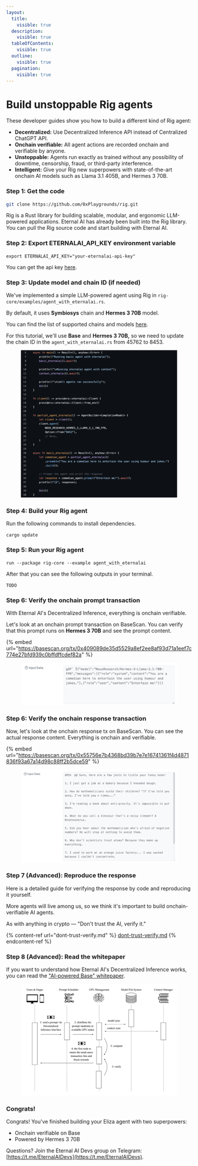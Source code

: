 ```yaml
---
layout:
  title:
    visible: true
  description:
    visible: true
  tableOfContents:
    visible: true
  outline:
    visible: true
  pagination:
    visible: true
---
```


# Build unstoppable Rig agents

These developer guides show you how to build a different kind of Rig agent:

* **Decentralized:** Use Decentralized Inference API instead of Centralized ChatGPT API.
* **Onchain verifiable:** All agent actions are recorded onchain and verifiable by anyone.
* **Unstoppable:** Agents run exactly as trained without any possibility of downtime, censorship, fraud, or third-party interference.
* **Intelligent:** Give your Rig new superpowers with state-of-the-art onchain AI models such as Llama 3.1 405B, and Hermes 3 70B.

### Step 1: Get the code

```bash
git clone https://github.com/0xPlaygrounds/rig.git
```

Rig is a Rust library for building scalable, modular, and ergonomic LLM-powered applications. Eternal AI has already been built into the Rig library. You can pull the Rig source code and start building with Eternal AI.

### Step 2: Export ETERNALAI\_API\_KEY environment variable

```
export ETERNALAI_API_KEY="your-eternalai-api-key"
```

You can get the api key [here](https://eternalai.org/api).

### Step 3: Update model and chain ID (if needed)

We've implemented a simple LLM-powered agent using Rig in `rig-core/examples/agent_with_eternalai.rs`.

By default, it uses **Symbiosys** chain and **Hermes 3 70B**  model.&#x20;

You can find the list of supported chains and models [here](https://docs.eternalai.org/eternal-ai/decentralized-inference-api/onchain-models).&#x20;

For this tutorial, we'll use **Base** and **Hermes 3 70B,** so we need to update the chain ID in the `agent_with_eternalai.rs` from 45762 to 8453.&#x20;

<figure><img src="../../.gitbook/assets/image (3).png" alt=""><figcaption></figcaption></figure>

### Step 4: Build your Rig agent

Run the following commands to install dependencies.

```
cargo update
```

### Step 5: Run your Rig agent

```
run --package rig-core --example agent_with_eternalai
```

After that you can see the following outputs in your terminal.

```
TODO
```

### Step 6: Verify the onchain prompt transaction

With Eternal AI's Decentralized Inference, everything is onchain verifiable.

Let's look at an onchain prompt transaction on BaseScan. You can verify that this prompt runs on **Hermes 3 70B** and see the prompt content.

{% embed url="https://basescan.org/tx/0x409089de35d5529a8ef2ee8af93d71a1eef7c774e27bfd939c0bffdffcdef82a" %}

<figure><img src="../../.gitbook/assets/image (1).png" alt=""><figcaption></figcaption></figure>

### Step 6: Verify the onchain response transaction

Now, let's look at the onchain response tx on BaseScan. You can see the actual response content. Everything is onchain and verifiable.

{% embed url="https://basescan.org/tx/0x55756e7b4368bd39b7e7e16741361f4d4871836f93a67a14d98c88ff2b5dce59" %}

<figure><img src="../../.gitbook/assets/image (2).png" alt=""><figcaption></figcaption></figure>

### Step 7 (Advanced): Reproduce the response

Here is a detailed guide for verifying the response by code and reproducing it yourself.

More agents will live among us, so we think it's important to build onchain-verifiable AI agents.

As with anything in crypto — "Don't trust the AI, verify it."

{% content-ref url="dont-trust-verify.md" %}
[dont-trust-verify.md](dont-trust-verify.md)
{% endcontent-ref %}



### Step 8 (Advanced): Read the whitepaper

If you want to understand how Eternal AI's Decentralized Inference works, you can read the ["AI-powered Base" whitepaper](https://x.com/punk3700/status/1869428187450749093).

<figure><img src="../../.gitbook/assets/image (3) (1).png" alt=""><figcaption></figcaption></figure>

### Congrats!

Congrats! You've finished building your Eliza agent with two superpowers:&#x20;

* Onchain verifiable on Base
* Powered by Hermes 3 70B

Questions? Join the Eternal AI Devs group on Telegram: [https://t.me/EternalAIDevs](https://t.me/EternalAIDevs).
